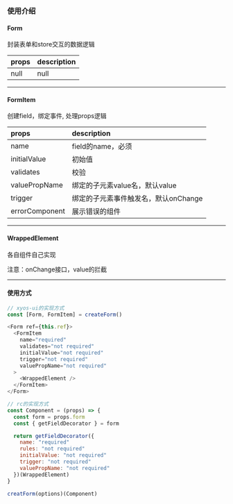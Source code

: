 ### 使用介绍

#### Form

封装表单和store交互的数据逻辑

|props|description|
|:----|:----------|
|null|null|
---

#### FormItem

创建field，绑定事件, 处理props逻辑

|props|description|
|:----|:----------|
|name|field的name，必须|
|initialValue|初始值|
|validates|校验|
|valuePropName|绑定的子元素value名，默认value|
|trigger|绑定的子元素事件触发名，默认onChange|
|errorComponent|展示错误的组件|
---

#### WrappedElement

各自组件自己实现

注意：onChange接口，value的拦截

---

#### 使用方式

```javascript
// xyos-ui的实现方式
const [Form, FormItem] = createForm()

<Form ref={this.ref}>
  <FormItem
    name="required"
    validates="not required"
    initialValue="not required"
    trigger="not required"
    valuePropName="not required"
  >
    <WrappedElement />
  </FormItem>
</Form>

// rc的实现方式
const Component = (props) => {
  const form = props.form
  const { getFieldDecorator } = form

  return getFieldDecorator({
    name: "required"
    rules: "not required"
    initialValue: "not required"
    trigger: "not required"
    valuePropName: "not required"
  })(WrappedElement)
}

creatForm(options)(Component)
```